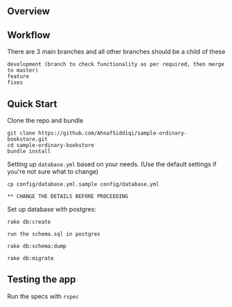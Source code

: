 ## Overview

## Workflow
There are 3 main branches and all other branches should be a child of these

    development (branch to check functionality as per required, then merge to master)
    feature
    fixes

## Quick Start
Clone the repo and bundle

    git clone https://github.com/AhnafSiddiqi/sample-ordinary-bookstore.git
    cd sample-ordinary-bookstore
    bundle install

Setting up `database.yml` based on your needs. (Use the default settings if you're not sure what to change)

    cp config/database.yml.sample config/database.yml

    ** CHANGE THE DETAILS BEFORE PROCEEDING 

Set up database with postgres:

    rake db:create

    run the schema.sql in postgres

    rake db:schema:dump
    
    rake db:migrate

## Testing the app
Run the specs with `rspec`
